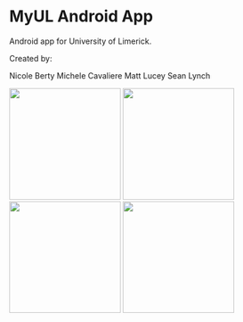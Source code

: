 # MyUL Android App

Android app for University of Limerick.

Created by:

Nicole Berty
Michele Cavaliere
Matt Lucey
Sean Lynch

<img src="https://user-images.githubusercontent.com/11585008/115795381-bc6cd300-a3c7-11eb-89f6-14a71f3960d0.jpg" width="200" height="200" />
<img src="https://user-images.githubusercontent.com/11585008/115795656-38671b00-a3c8-11eb-9113-5d49ba28e0eb.jpg" width="200" height="200" />
<img src="https://user-images.githubusercontent.com/11585008/115795662-3b620b80-a3c8-11eb-84f7-2940516316ed.jpg" width="200" height="200" />
<img src="https://user-images.githubusercontent.com/11585008/115795668-3d2bcf00-a3c8-11eb-8a92-4615fadbfd6f.jpg" width="200" height="200" />
